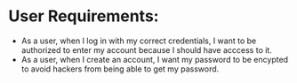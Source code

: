 # User Requirements:
- As a user, when I log in with my correct credentials, I want to be authorized to enter my account because I should have acccess to it.
- As a user, when I create an account, I want my password to be encypted to avoid hackers from being able to get my password.
  